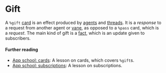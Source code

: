 # Gift

A `%gift` [card](card.md) is an effect produced by [agents](agent.md) and [threads](thread.md). It is a *response* to a request from another agent or [vane](vane.md), as opposed to a `%pass` card, which is a *request*. The main kind of gift is a [fact](fact.md), which is an update given to subscribers.

#### Further reading

- [App school: cards](../courses/app-school/5-cards.md): A lesson on cards, which covers `%gift`s.
- [App school: subscriptions](../courses/app-school/8-subscriptions.md): A lesson on subscriptions.

